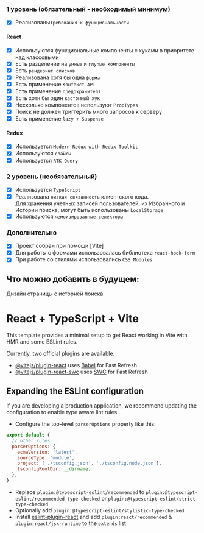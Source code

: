 ### 1 уровень (обязательный - необходимый минимум)

- [x] Реализованы`Требования к функциональности`

#### React

- [x] Используются функциональные компоненты c хуками в приоритете над классовыми
- [x] Есть разделение на `умные` и `глупые компоненты`
- [x] Есть `рендеринг списков`
- [x] Реализована хотя бы одна `форма`
- [x] Есть применение `Контекст API`
- [x] Есть применение `предохранителя`
- [x] Есть хотя бы один `кастомный хук`
- [x] Несколько компонентов используют `PropTypes`
- [x] Поиск не должен триггерить много запросов к серверу
- [x] Есть применение `lazy + Suspense`

#### Redux

- [x] Используется `Modern Redux with Redux Toolkit`
- [x] Используются `слайсы`
- [x] Используется `RTK Query`

### 2 уровень (необязательный)

- [x] Используется `TypeScript`
- [x] Реализована `низкая связанность` клиентского кода. <br>
  Для хранения учетных записей пользователей, их Избранного и Истории поиска, могут быть использованы `LocalStorage` 
- [x] Используются `мемоизированные селекторы`

### Дополнительно

- [x] Проект собран при помощи [Vite]
- [x] Для работы с формами использовалась библиотека `react-hook-form`
- [x] При работе со стилями использовались `CSS Modules`

## Что можно добавить в будущем:
Дизайн страницы с историей поиска


# React + TypeScript + Vite

This template provides a minimal setup to get React working in Vite with HMR and some ESLint rules.

Currently, two official plugins are available:

- [@vitejs/plugin-react](https://github.com/vitejs/vite-plugin-react/blob/main/packages/plugin-react/README.md) uses [Babel](https://babeljs.io/) for Fast Refresh
- [@vitejs/plugin-react-swc](https://github.com/vitejs/vite-plugin-react-swc) uses [SWC](https://swc.rs/) for Fast Refresh

## Expanding the ESLint configuration

If you are developing a production application, we recommend updating the configuration to enable type aware lint rules:

- Configure the top-level `parserOptions` property like this:

```js
export default {
  // other rules...
  parserOptions: {
    ecmaVersion: 'latest',
    sourceType: 'module',
    project: ['./tsconfig.json', './tsconfig.node.json'],
    tsconfigRootDir: __dirname,
  },
}
```

- Replace `plugin:@typescript-eslint/recommended` to `plugin:@typescript-eslint/recommended-type-checked` or `plugin:@typescript-eslint/strict-type-checked`
- Optionally add `plugin:@typescript-eslint/stylistic-type-checked`
- Install [eslint-plugin-react](https://github.com/jsx-eslint/eslint-plugin-react) and add `plugin:react/recommended` & `plugin:react/jsx-runtime` to the `extends` list
